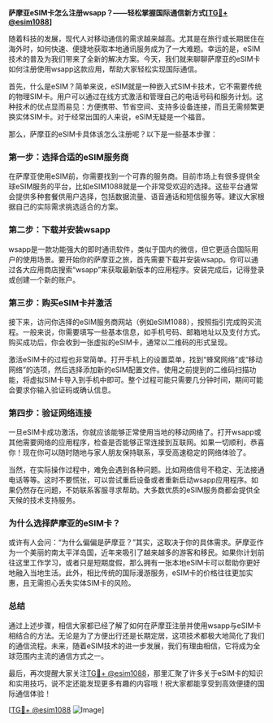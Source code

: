 **萨摩亚eSIM卡怎么注册wsapp？——轻松掌握国际通信新方式[[TG💪+ @esim1088](https://t.me/s/esim1088)]**

随着科技的发展，现代人对移动通信的需求越来越高。尤其是在旅行或长期居住在海外时，如何快速、便捷地获取本地通讯服务成为了一大难题。幸运的是，eSIM技术的普及为我们带来了全新的解决方案。今天，我们就来聊聊萨摩亚的eSIM卡如何注册使用wsapp这款应用，帮助大家轻松实现国际通信。

首先，什么是eSIM？简单来说，eSIM就是一种嵌入式SIM卡技术，它不需要传统的物理SIM卡。用户可以通过在线方式激活和管理自己的电话号码和服务计划。这种技术的优点显而易见：方便携带、节省空间、支持多设备连接，而且无需频繁更换实体SIM卡。对于经常出国的人来说，eSIM无疑是一个福音。

那么，萨摩亚的eSIM卡具体该怎么注册呢？以下是一些基本步骤：

### **第一步：选择合适的eSIM服务商**
在萨摩亚使用eSIM前，你需要找到一个可靠的服务商。目前市场上有很多提供全球eSIM服务的平台，比如eSIM1088就是一个非常受欢迎的选择。这些平台通常会提供多种套餐供用户选择，包括数据流量、语音通话和短信服务等。建议大家根据自己的实际需求挑选适合的方案。

### **第二步：下载并安装wsapp**
wsapp是一款功能强大的即时通讯软件，类似于国内的微信，但它更适合国际用户的使用场景。要开始你的萨摩亚之旅，首先需要下载并安装wsapp。你可以通过各大应用商店搜索“wsapp”来获取最新版本的应用程序。安装完成后，记得登录或创建一个新的账户。

### **第三步：购买eSIM卡并激活**
接下来，访问你选择的eSIM服务商网站（例如eSIM1088），按照指引完成购买流程。一般来说，你需要填写一些基本信息，如手机号码、邮箱地址以及支付方式。购买成功后，你会收到一张虚拟的eSIM卡，通常以二维码的形式呈现。

激活eSIM卡的过程也非常简单。打开手机上的设置菜单，找到“蜂窝网络”或“移动网络”的选项，然后选择添加新的eSIM配置文件。使用之前提到的二维码扫描功能，将虚拟SIM卡导入到手机中即可。整个过程可能只需要几分钟时间，期间可能会要求你输入验证码或确认信息。

### **第四步：验证网络连接**
一旦eSIM卡成功激活，你就应该能够正常使用当地的移动网络了。打开wsapp或其他需要网络的应用程序，检查是否能够正常连接到互联网。如果一切顺利，恭喜你！现在你可以随时随地与家人朋友保持联系，享受高速稳定的网络体验了。

当然，在实际操作过程中，难免会遇到各种问题。比如网络信号不稳定、无法接通电话等等。这时不要慌张，可以尝试重启设备或者重新启动wsapp应用程序。如果仍然存在问题，不妨联系客服寻求帮助。大多数优质的eSIM服务商都会提供全天候的技术支持服务。

### **为什么选择萨摩亚的eSIM卡？**
或许有人会问：“为什么偏偏是萨摩亚？”其实，这取决于你的具体需求。萨摩亚作为一个美丽的南太平洋岛国，近年来吸引了越来越多的游客和移民。如果你计划前往这里工作学习，或者只是短期度假，那么拥有一张本地eSIM卡可以帮助你更好地融入当地生活。此外，相比传统的国际漫游服务，eSIM卡的价格往往更加实惠，且无需担心丢失实体SIM卡的风险。

### **总结**
通过上述步骤，相信大家都已经了解了如何在萨摩亚注册并使用wsapp与eSIM卡相结合的方法。无论是为了方便出行还是长期定居，这项技术都极大地简化了我们的通信流程。未来，随着eSIM技术的进一步发展，我们有理由相信，它将成为全球范围内主流的通信方式之一。

最后，再次提醒大家关注[TG💪+ @esim1088](https://t.me/s/esim1088)，那里汇聚了许多关于eSIM卡的知识和实用技巧，说不定还能发现更多有趣的内容哦！祝大家都能享受到高效便捷的国际通信体验！

[[TG💪+ @esim1088](https://t.me/s/esim1088) ![Image](https://i.postimg.cc/4NQfJmqS/Snipaste-2025-05-13-00-14-12.png)]